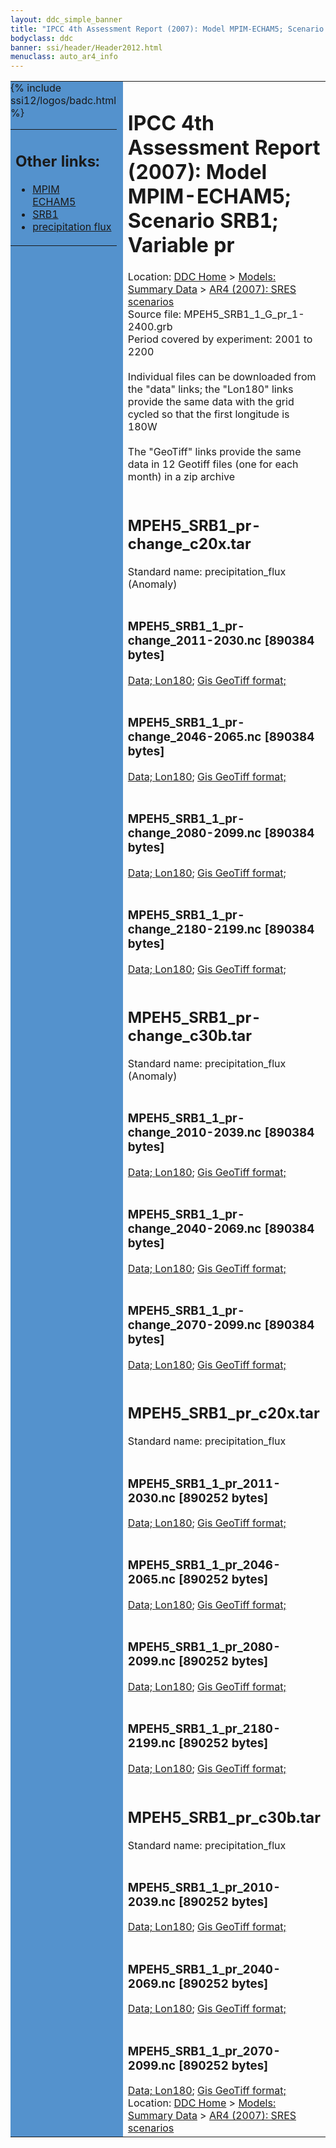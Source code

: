 ```yaml
---
layout: ddc_simple_banner
title: "IPCC 4th Assessment Report (2007): Model MPIM-ECHAM5; Scenario SRB1; Variable pr"
bodyclass: ddc
banner: ssi/header/Header2012.html
menuclass: auto_ar4_info
---
```



<table width="100%" border="0" cellspacing="0" cellpadding="0" style="border-collapse: collapse;">
<tr style="margin:0;padding:0;border:0;">
<td style="margin:0;padding:0;border:0;height:1pt;width:150pt;background:#5492CD;" valign="top" >

<div id="lh-col2" class="auto_ar4_info">
<table class="menumain" bgcolor="#5492CD" cellspacing="0" width="100%" border="0">
<tr><td>
<h2> Other links:</h2>
<ul>
<li><a href="/auto/ar4/model-MPIM-ECHAM5.html">MPIM<br/>ECHAM5</a></li>
<li><a href="/auto/ar4/scenario-SRB1.html">SRB1</a></li>
<li><a href="/auto/ar4/var-precipitation_flux.html">precipitation flux</a></li>
</ul>
</td></tr>
{% include ssi12/logos/badc.html %}
</table>
</div>
</td>
<td><h1>IPCC 4th Assessment Report (2007): Model MPIM-ECHAM5; Scenario SRB1; Variable pr</h1>

<!-- Breadcrumb1 -->
<div id="breadcrumb1" align="left">
Location: <a href="/index.html">DDC Home</a> > <a href="/sim/gcm_clim/">Models: Summary Data</a>
> <a href="/sim/gcm_clim/SRES_AR4/index.html">AR4 (2007): SRES scenarios</a>
</div>
<!-- End of Breadcrumb1 -->Source file: MPEH5_SRB1_1_G_pr_1-2400.grb
<br/>
Period covered by experiment: 2001 to 2200<br/>
<br/>Individual files can be downloaded from the "data" links; the "Lon180" links provide the same data
         with the grid cycled so that the first longitude is 180W<br/>
<br/>The "GeoTiff" links provide the same data in 12 Geotiff files (one for each month)
          in a zip archive<br/>
<br/><h2>MPEH5_SRB1_pr-change_c20x.tar</h2>
Standard name: precipitation_flux (Anomaly)<br>
<br/><h3>MPEH5_SRB1_1_pr-change_2011-2030.nc [890384 bytes]</h3>
<a href="http://apps.ipcc-data.org/cgi-bin/downl/ar4_nc/pr/MPEH5_SRB1_1_pr-change_2011-2030.nc">Data; </a><a href="http://apps.ipcc-data.org/cgi-bin/downl/ar4_nc/pr/MPEH5_SRB1_1_pr-change_2011-2030.cyto180.nc"> Lon180</a>; <a href="/cgi-bin/downl/ar4_tif/pr/MPEH5_SRB1_1_pr-change_2011-2030.zip">Gis GeoTiff format; </a><br/>
<br/><h3>MPEH5_SRB1_1_pr-change_2046-2065.nc [890384 bytes]</h3>
<a href="http://apps.ipcc-data.org/cgi-bin/downl/ar4_nc/pr/MPEH5_SRB1_1_pr-change_2046-2065.nc">Data; </a><a href="http://apps.ipcc-data.org/cgi-bin/downl/ar4_nc/pr/MPEH5_SRB1_1_pr-change_2046-2065.cyto180.nc"> Lon180</a>; <a href="/cgi-bin/downl/ar4_tif/pr/MPEH5_SRB1_1_pr-change_2046-2065.zip">Gis GeoTiff format; </a><br/>
<br/><h3>MPEH5_SRB1_1_pr-change_2080-2099.nc [890384 bytes]</h3>
<a href="http://apps.ipcc-data.org/cgi-bin/downl/ar4_nc/pr/MPEH5_SRB1_1_pr-change_2080-2099.nc">Data; </a><a href="http://apps.ipcc-data.org/cgi-bin/downl/ar4_nc/pr/MPEH5_SRB1_1_pr-change_2080-2099.cyto180.nc"> Lon180</a>; <a href="/cgi-bin/downl/ar4_tif/pr/MPEH5_SRB1_1_pr-change_2080-2099.zip">Gis GeoTiff format; </a><br/>
<br/><h3>MPEH5_SRB1_1_pr-change_2180-2199.nc [890384 bytes]</h3>
<a href="http://apps.ipcc-data.org/cgi-bin/downl/ar4_nc/pr/MPEH5_SRB1_1_pr-change_2180-2199.nc">Data; </a><a href="http://apps.ipcc-data.org/cgi-bin/downl/ar4_nc/pr/MPEH5_SRB1_1_pr-change_2180-2199.cyto180.nc"> Lon180</a>; <a href="/cgi-bin/downl/ar4_tif/pr/MPEH5_SRB1_1_pr-change_2180-2199.zip">Gis GeoTiff format; </a><br/>
<br/><h2>MPEH5_SRB1_pr-change_c30b.tar</h2>
Standard name: precipitation_flux (Anomaly)<br>
<br/><h3>MPEH5_SRB1_1_pr-change_2010-2039.nc [890384 bytes]</h3>
<a href="http://apps.ipcc-data.org/cgi-bin/downl/ar4_nc/pr/MPEH5_SRB1_1_pr-change_2010-2039.nc">Data; </a><a href="http://apps.ipcc-data.org/cgi-bin/downl/ar4_nc/pr/MPEH5_SRB1_1_pr-change_2010-2039.cyto180.nc"> Lon180</a>; <a href="/cgi-bin/downl/ar4_tif/pr/MPEH5_SRB1_1_pr-change_2010-2039.zip">Gis GeoTiff format; </a><br/>
<br/><h3>MPEH5_SRB1_1_pr-change_2040-2069.nc [890384 bytes]</h3>
<a href="http://apps.ipcc-data.org/cgi-bin/downl/ar4_nc/pr/MPEH5_SRB1_1_pr-change_2040-2069.nc">Data; </a><a href="http://apps.ipcc-data.org/cgi-bin/downl/ar4_nc/pr/MPEH5_SRB1_1_pr-change_2040-2069.cyto180.nc"> Lon180</a>; <a href="/cgi-bin/downl/ar4_tif/pr/MPEH5_SRB1_1_pr-change_2040-2069.zip">Gis GeoTiff format; </a><br/>
<br/><h3>MPEH5_SRB1_1_pr-change_2070-2099.nc [890384 bytes]</h3>
<a href="http://apps.ipcc-data.org/cgi-bin/downl/ar4_nc/pr/MPEH5_SRB1_1_pr-change_2070-2099.nc">Data; </a><a href="http://apps.ipcc-data.org/cgi-bin/downl/ar4_nc/pr/MPEH5_SRB1_1_pr-change_2070-2099.cyto180.nc"> Lon180</a>; <a href="/cgi-bin/downl/ar4_tif/pr/MPEH5_SRB1_1_pr-change_2070-2099.zip">Gis GeoTiff format; </a><br/>
<br/><h2>MPEH5_SRB1_pr_c20x.tar</h2>
Standard name: precipitation_flux<br>
<br/><h3>MPEH5_SRB1_1_pr_2011-2030.nc [890252 bytes]</h3>
<a href="http://apps.ipcc-data.org/cgi-bin/downl/ar4_nc/pr/MPEH5_SRB1_1_pr_2011-2030.nc">Data; </a><a href="http://apps.ipcc-data.org/cgi-bin/downl/ar4_nc/pr/MPEH5_SRB1_1_pr_2011-2030.cyto180.nc"> Lon180</a>; <a href="/cgi-bin/downl/ar4_tif/pr/MPEH5_SRB1_1_pr_2011-2030.zip">Gis GeoTiff format; </a><br/>
<br/><h3>MPEH5_SRB1_1_pr_2046-2065.nc [890252 bytes]</h3>
<a href="http://apps.ipcc-data.org/cgi-bin/downl/ar4_nc/pr/MPEH5_SRB1_1_pr_2046-2065.nc">Data; </a><a href="http://apps.ipcc-data.org/cgi-bin/downl/ar4_nc/pr/MPEH5_SRB1_1_pr_2046-2065.cyto180.nc"> Lon180</a>; <a href="/cgi-bin/downl/ar4_tif/pr/MPEH5_SRB1_1_pr_2046-2065.zip">Gis GeoTiff format; </a><br/>
<br/><h3>MPEH5_SRB1_1_pr_2080-2099.nc [890252 bytes]</h3>
<a href="http://apps.ipcc-data.org/cgi-bin/downl/ar4_nc/pr/MPEH5_SRB1_1_pr_2080-2099.nc">Data; </a><a href="http://apps.ipcc-data.org/cgi-bin/downl/ar4_nc/pr/MPEH5_SRB1_1_pr_2080-2099.cyto180.nc"> Lon180</a>; <a href="/cgi-bin/downl/ar4_tif/pr/MPEH5_SRB1_1_pr_2080-2099.zip">Gis GeoTiff format; </a><br/>
<br/><h3>MPEH5_SRB1_1_pr_2180-2199.nc [890252 bytes]</h3>
<a href="http://apps.ipcc-data.org/cgi-bin/downl/ar4_nc/pr/MPEH5_SRB1_1_pr_2180-2199.nc">Data; </a><a href="http://apps.ipcc-data.org/cgi-bin/downl/ar4_nc/pr/MPEH5_SRB1_1_pr_2180-2199.cyto180.nc"> Lon180</a>; <a href="/cgi-bin/downl/ar4_tif/pr/MPEH5_SRB1_1_pr_2180-2199.zip">Gis GeoTiff format; </a><br/>
<br/><h2>MPEH5_SRB1_pr_c30b.tar</h2>
Standard name: precipitation_flux<br>
<br/><h3>MPEH5_SRB1_1_pr_2010-2039.nc [890252 bytes]</h3>
<a href="http://apps.ipcc-data.org/cgi-bin/downl/ar4_nc/pr/MPEH5_SRB1_1_pr_2010-2039.nc">Data; </a><a href="http://apps.ipcc-data.org/cgi-bin/downl/ar4_nc/pr/MPEH5_SRB1_1_pr_2010-2039.cyto180.nc"> Lon180</a>; <a href="/cgi-bin/downl/ar4_tif/pr/MPEH5_SRB1_1_pr_2010-2039.zip">Gis GeoTiff format; </a><br/>
<br/><h3>MPEH5_SRB1_1_pr_2040-2069.nc [890252 bytes]</h3>
<a href="http://apps.ipcc-data.org/cgi-bin/downl/ar4_nc/pr/MPEH5_SRB1_1_pr_2040-2069.nc">Data; </a><a href="http://apps.ipcc-data.org/cgi-bin/downl/ar4_nc/pr/MPEH5_SRB1_1_pr_2040-2069.cyto180.nc"> Lon180</a>; <a href="/cgi-bin/downl/ar4_tif/pr/MPEH5_SRB1_1_pr_2040-2069.zip">Gis GeoTiff format; </a><br/>
<br/><h3>MPEH5_SRB1_1_pr_2070-2099.nc [890252 bytes]</h3>
<a href="http://apps.ipcc-data.org/cgi-bin/downl/ar4_nc/pr/MPEH5_SRB1_1_pr_2070-2099.nc">Data; </a><a href="http://apps.ipcc-data.org/cgi-bin/downl/ar4_nc/pr/MPEH5_SRB1_1_pr_2070-2099.cyto180.nc"> Lon180</a>; <a href="/cgi-bin/downl/ar4_tif/pr/MPEH5_SRB1_1_pr_2070-2099.zip">Gis GeoTiff format; </a><br/>
<!-- Breadcrumb2 -->
<div id="breadcrumb2" align="left">
Location: <a href="/index.html">DDC Home</a> > <a href="/sim/gcm_clim/">Models: Summary Data</a>
> <a href="/sim/gcm_clim/SRES_AR4/index.html">AR4 (2007): SRES scenarios</a>
</div>
<!-- End of Breadcrumb2 --></td></tr></table>

